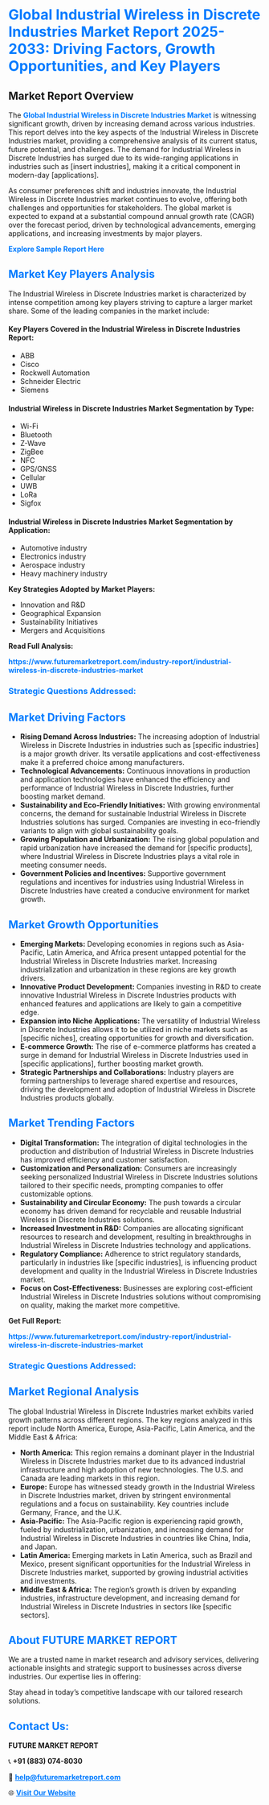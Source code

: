 <h1 style="color: #007BFF;">Global Industrial Wireless in Discrete Industries Market Report 2025-2033: Driving Factors, Growth Opportunities, and Key Players</h1>

<section id="overview">
<h2>Market Report Overview</h2>
<p>The <a href="https://www.futuremarketreport.com/industry-report/industrial-wireless-in-discrete-industries-market" style="color: #007BFF; text-decoration: none;"><strong>Global Industrial Wireless in Discrete Industries Market</strong></a> is witnessing significant growth, driven by increasing demand across various industries. This report delves into the key aspects of the Industrial Wireless in Discrete Industries market, providing a comprehensive analysis of its current status, future potential, and challenges. The demand for Industrial Wireless in Discrete Industries has surged due to its wide-ranging applications in industries such as [insert industries], making it a critical component in modern-day [applications].</p>
<p>As consumer preferences shift and industries innovate, the Industrial Wireless in Discrete Industries market continues to evolve, offering both challenges and opportunities for stakeholders. The global market is expected to expand at a substantial compound annual growth rate (CAGR) over the forecast period, driven by technological advancements, emerging applications, and increasing investments by major players.</p>
</section>

<section id="overview">
<p><a href="https://www.futuremarketreport.com/request-sample/reportId=63336" style="color: #007BFF; text-decoration: none;"><strong>Explore Sample Report Here</strong></a></p>
</section>

<section id="key-players">
<h2 style="color: #007BFF;">Market Key Players Analysis</h2>
<p>The Industrial Wireless in Discrete Industries market is characterized by intense competition among key players striving to capture a larger market share. Some of the leading companies in the market include:</p>
<h4>Key Players Covered in the Industrial Wireless in Discrete Industries Report:</h4>
<ul><li>ABB</li><li>Cisco</li><li>Rockwell Automation</li><li>Schneider Electric</li><li>Siemens</li></ul>
<h4>Industrial Wireless in Discrete Industries Market Segmentation by Type:</h4>
<ul><li>Wi-Fi</li><li>Bluetooth</li><li>Z-Wave</li><li>ZigBee</li><li>NFC</li><li>GPS/GNSS</li><li>Cellular</li><li>UWB</li><li>LoRa</li><li>Sigfox</li></ul>

<h4>Industrial Wireless in Discrete Industries Market Segmentation by Application:</h4>
<ul><li>Automotive industry</li><li>Electronics industry</li><li>Aerospace industry</li><li>Heavy machinery industry</li></ul>
<p><strong>Key Strategies Adopted by Market Players:</strong></p>
<ul>
<li>Innovation and R&D</li>
<li>Geographical Expansion</li>
<li>Sustainability Initiatives</li>
<li>Mergers and Acquisitions</li>
</ul>
</section>

<section>
<p><strong>Read Full Analysis: </strong></p><a href="https://www.futuremarketreport.com/industry-report/industrial-wireless-in-discrete-industries-market" style="color: #007BFF; text-decoration: none;"><strong>https://www.futuremarketreport.com/industry-report/industrial-wireless-in-discrete-industries-market</strong></a>
<h3 style="color: #007BFF;">Strategic Questions Addressed:</h3>
</section>

<section id="driving-factors">
<h2 style="color: #007BFF;">Market Driving Factors</h2>
<ul>
<li><strong>Rising Demand Across Industries:</strong> The increasing adoption of Industrial Wireless in Discrete Industries in industries such as [specific industries] is a major growth driver. Its versatile applications and cost-effectiveness make it a preferred choice among manufacturers.</li>
<li><strong>Technological Advancements:</strong> Continuous innovations in production and application technologies have enhanced the efficiency and performance of Industrial Wireless in Discrete Industries, further boosting market demand.</li>
<li><strong>Sustainability and Eco-Friendly Initiatives:</strong> With growing environmental concerns, the demand for sustainable Industrial Wireless in Discrete Industries solutions has surged. Companies are investing in eco-friendly variants to align with global sustainability goals.</li>
<li><strong>Growing Population and Urbanization:</strong> The rising global population and rapid urbanization have increased the demand for [specific products], where Industrial Wireless in Discrete Industries plays a vital role in meeting consumer needs.</li>
<li><strong>Government Policies and Incentives:</strong> Supportive government regulations and incentives for industries using Industrial Wireless in Discrete Industries have created a conducive environment for market growth.</li>
</ul>
</section>

<section id="growth-opportunities">
<h2 style="color: #007BFF;">Market Growth Opportunities</h2>
<ul>
<li><strong>Emerging Markets:</strong> Developing economies in regions such as Asia-Pacific, Latin America, and Africa present untapped potential for the Industrial Wireless in Discrete Industries market. Increasing industrialization and urbanization in these regions are key growth drivers.</li>
<li><strong>Innovative Product Development:</strong> Companies investing in R&D to create innovative Industrial Wireless in Discrete Industries products with enhanced features and applications are likely to gain a competitive edge.</li>
<li><strong>Expansion into Niche Applications:</strong> The versatility of Industrial Wireless in Discrete Industries allows it to be utilized in niche markets such as [specific niches], creating opportunities for growth and diversification.</li>
<li><strong>E-commerce Growth:</strong> The rise of e-commerce platforms has created a surge in demand for Industrial Wireless in Discrete Industries used in [specific applications], further boosting market growth.</li>
<li><strong>Strategic Partnerships and Collaborations:</strong> Industry players are forming partnerships to leverage shared expertise and resources, driving the development and adoption of Industrial Wireless in Discrete Industries products globally.</li>
</ul>
</section>

<section id="trending-factors">
<h2 style="color: #007BFF;">Market Trending Factors</h2>
<ul>
<li><strong>Digital Transformation:</strong> The integration of digital technologies in the production and distribution of Industrial Wireless in Discrete Industries has improved efficiency and customer satisfaction.</li>
<li><strong>Customization and Personalization:</strong> Consumers are increasingly seeking personalized Industrial Wireless in Discrete Industries solutions tailored to their specific needs, prompting companies to offer customizable options.</li>
<li><strong>Sustainability and Circular Economy:</strong> The push towards a circular economy has driven demand for recyclable and reusable Industrial Wireless in Discrete Industries solutions.</li>
<li><strong>Increased Investment in R&D:</strong> Companies are allocating significant resources to research and development, resulting in breakthroughs in Industrial Wireless in Discrete Industries technology and applications.</li>
<li><strong>Regulatory Compliance:</strong> Adherence to strict regulatory standards, particularly in industries like [specific industries], is influencing product development and quality in the Industrial Wireless in Discrete Industries market.</li>
<li><strong>Focus on Cost-Effectiveness:</strong> Businesses are exploring cost-efficient Industrial Wireless in Discrete Industries solutions without compromising on quality, making the market more competitive.</li>
</ul>
</section>

<section>
<p><strong>Get Full Report: </strong></p><a href="https://www.futuremarketreport.com/industry-report/industrial-wireless-in-discrete-industries-market" style="color: #007BFF; text-decoration: none;"><strong>https://www.futuremarketreport.com/industry-report/industrial-wireless-in-discrete-industries-market</strong></a>
<h3 style="color: #007BFF;">Strategic Questions Addressed:</h3>
</section>


<section id="regional-analysis">
<h2 style="color: #007BFF;">Market Regional Analysis</h2>
<p>The global Industrial Wireless in Discrete Industries market exhibits varied growth patterns across different regions. The key regions analyzed in this report include North America, Europe, Asia-Pacific, Latin America, and the Middle East & Africa:</p>
<ul>
<li><strong>North America:</strong> This region remains a dominant player in the Industrial Wireless in Discrete Industries market due to its advanced industrial infrastructure and high adoption of new technologies. The U.S. and Canada are leading markets in this region.</li>
<li><strong>Europe:</strong> Europe has witnessed steady growth in the Industrial Wireless in Discrete Industries market, driven by stringent environmental regulations and a focus on sustainability. Key countries include Germany, France, and the U.K.</li>
<li><strong>Asia-Pacific:</strong> The Asia-Pacific region is experiencing rapid growth, fueled by industrialization, urbanization, and increasing demand for Industrial Wireless in Discrete Industries in countries like China, India, and Japan.</li>
<li><strong>Latin America:</strong> Emerging markets in Latin America, such as Brazil and Mexico, present significant opportunities for the Industrial Wireless in Discrete Industries market, supported by growing industrial activities and investments.</li>
<li><strong>Middle East & Africa:</strong> The region’s growth is driven by expanding industries, infrastructure development, and increasing demand for Industrial Wireless in Discrete Industries in sectors like [specific sectors].</li>
</ul>
</section>

<footer>
<h2 style="color: #007BFF;">About FUTURE MARKET REPORT</h2>
<p>We are a trusted name in market research and advisory services, delivering actionable insights and strategic support to businesses across diverse industries. Our expertise lies in offering:</p>

<p>Stay ahead in today’s competitive landscape with our tailored research solutions.</p>

<h2 style="color: #007BFF;">Contact Us:</h2>
<p><strong>FUTURE MARKET REPORT</strong></p>
<p>📞 <strong>+91 (883) 074-8030</strong></p>
<p>📧 <strong><a href="mailto:help@futuremarketreport.com" style="color: #007BFF;">help@futuremarketreport.com</a></strong></p>
<p>🌐 <strong><a href="https://www.futuremarketreport.com/" style="color: #007BFF;">Visit Our Website</a></strong></p>
</footer>
